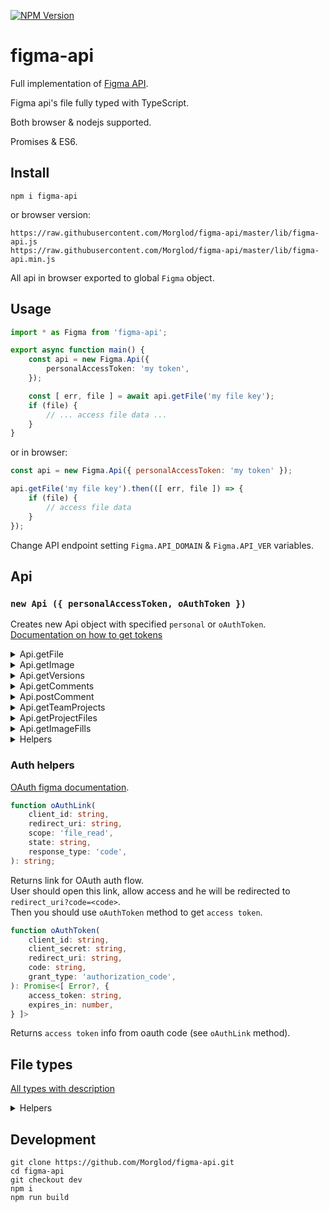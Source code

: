 [![NPM Version](https://badge.fury.io/js/figma-api.svg?style=flat)](https://www.npmjs.com/package/figma-api)

# figma-api

Full implementation of [Figma API](https://www.figma.com/developers/docs).

Figma api's file fully typed with TypeScript.

Both browser & nodejs supported.

Promises & ES6.

## Install

`npm i figma-api`

or browser version:

`https://raw.githubusercontent.com/Morglod/figma-api/master/lib/figma-api.js`  
`https://raw.githubusercontent.com/Morglod/figma-api/master/lib/figma-api.min.js`

All api in browser exported to global `Figma` object.

## Usage

```ts
import * as Figma from 'figma-api';

export async function main() {
    const api = new Figma.Api({
        personalAccessToken: 'my token',
    });

    const [ err, file ] = await api.getFile('my file key');
    if (file) {
        // ... access file data ...
    }
}
```

or in browser:

```js
const api = new Figma.Api({ personalAccessToken: 'my token' });

api.getFile('my file key').then(([ err, file ]) => {
    if (file) {
        // access file data
    }
});
```

Change API endpoint setting `Figma.API_DOMAIN` & `Figma.API_VER` variables.

## Api

### `new Api ({ personalAccessToken, oAuthToken })`

Creates new Api object with specified `personal` or `oAuthToken`.  
[Documentation on how to get tokens](https://www.figma.com/developers/docs#auth)

<details>
<summary>
Api.getFile
</summary>

```ts
Api.getFile(fileKey, opts?: { version?, geometry? })
```
[Require file data](https://www.figma.com/developers/docs#files-endpoint) with specified version.  
Set `geometry='paths'` to export vector data.

Returns:  
```ts
[ Error?, {
    name: string,
    document: Node<'DOCUMENT'>,
    components: { [nodeId: string]: Component },
    schemaVersion: number,
    styles: { [styleName: string]: Style }
} ]
```
</details>

<details>
<summary>
Api.getImage
</summary>

```ts
Api.getImage(fileKey, opts?: {
    /** A comma separated list of node IDs to render */
    ids: string,
    /** A number between 0.01 and 4, the image scaling factor */
    scale: number,
    /** Image output format */
    format: 'jpg'|'png'|'svg',
    /** Whether to include id attributes for all SVG elements. `Default: false` */
    svg_include_id?: boolean,
    /** Whether to simplify inside/outside strokes and use stroke attribute if possible instead of <mask>. `Default: true` */
    svg_simplify_stroke?: boolean,
    /** A specific version ID to get. Omitting this will get the current version of the file */
    version?: string,
})
```  
[Renders images](https://www.figma.com/developers/docs#images-endpoint) from a file.

Returns:
```ts
[ Error?, {
    err: string,
    images: { [nodeId: string]: string|null },
    status: number
} ]
```

</details>

<details>
<summary>
Api.getVersions
</summary>

```ts
Api.getVersions(fileKey)
```
A [list of the version](https://www.figma.com/developers/docs#get-file-versions-endpoint) history of a file. The version history consists of versions, manually-saved additions to the version history of a file.  
If the account is not on a paid team, version history is limited to the past 30 days. Note that version history will not include autosaved versions.

Returns:  
```ts
[ Error?, {
    versions: Version[]
} ]
```
</details>

<details>
<summary>
Api.getComments
</summary>

```ts
Api.getComments(fileKey)
```
[List of comments](https://www.figma.com/developers/docs#get-comments-endpoint) left on the file.

Returns:  
```ts
[ Error?, {
    comments: Comment[],
} ]
```
</details>

<details>
<summary>
Api.postComment
</summary>

```ts
Api.postComment(fileKey: string, message: string, client_meta: Vector|FrameOffset)
```
[Posts a new comment on the file](https://www.figma.com/developers/docs#post-comments-endpoint) with specified location.

Returns:  
```ts
[ Error?, Comment ]
```
</details>

<details>
<summary>
Api.getTeamProjects
</summary>

```ts
Api.getTeamProjects(team_id)
```
[Lists the projects](https://www.figma.com/developers/docs#get-team-projects-endpoint) for a specified team. Note that this will only return projects visible to the authenticated user or owner of the developer token.

Returns:  
```ts
[ Error?, {
    projects: { id: number, name: string }[],
} ]
```
</details>

<details>
<summary>
Api.getProjectFiles
</summary>

```ts
Api.getProjectFiles(project_id)
```
[List the files](https://www.figma.com/developers/docs#get-project-files-endpoint) in a given project.

Returns:  
```ts
[ Error?, {
    files: {
        key: string,
        name: string,
        thumbnail_url: string,
        last_modified: string,
    }[],
} ]
```

</details>

<details>
<summary>
Api.getImageFills
</summary>

```ts
Api.getImageFills(fileKey)
```
[Download links for all images present in image fills](https://www.figma.com/developers/docs#get-image-fills-endpoint).

Returns:  
```ts
[ Error?, {
    meta?: {
        images: {
            [imageRef: string]: imageUrl,
        },
    }
    images?: {
        [imageRef: string]: imageUrl,
    },
} ]
```

Because of great figma api docs, `meta?` & `images?` for now.

</details>

<!-- <details>
<summary>
Api.watchVersion
</summary>

Observe version changes.

```ts
Api.watchVersion = (
    key: string,
    onNewVersion: (newVersion: Version) => void|Promise<void>,
    opts: {
        /** in milliseconds */
        timeout: number,
        onError?: (error: ResultErr<ApiError>|undefined, dispose: Disposer) => void,
        immediate?: boolean,
    } = {
        timeout: 6000,
    },
) => Disposer;
```

Example:

```ts
function onNewVersion(newVersion) {
    console.log(`${newVersion.user.handle} just released new version!`);
}

api.watchVersion('my file key', onNewVersion, { timeout: 10000 });
```

</details>

<details>
<summary>
Api.watchComments
</summary>

Observe new comments.

```ts
Api.watchComments = (
    key: string,
    onNewComments: (newComments: Comment[]) => void|Promise<void>,
    opts: {
        /** in milliseconds */
        timeout: number,
        onError?: (error: ResultErr<ApiError>|undefined, dispose: Disposer) => void,
        immediate?: boolean,
    } = {
        timeout: 5000,
    },
) => Disposer;
```

Example:

```ts
function onNewComments(comments) {
    console.log(`${comments.length} new comments!`);
    for (const comment of comments) {
        console.log(`${comment.user.handler}: ${comment.message}`);
    }
}

api.watchComments('my file key', onNewComments, { timeout: 10000 });
```

</details> -->

<details>
<summary>
Helpers
</summary>

`Api.appendHeaders(headers: {}): void`  
Populate headers with auth.

`Api.request<T>(url, opts): Promise<[ Error?, T]>`  
Make request with auth headers.  
</details>

### Auth helpers

[OAuth figma documentation](https://www.figma.com/developers/docs#auth-oauth).

```ts
function oAuthLink(
    client_id: string,
    redirect_uri: string,
    scope: 'file_read',
    state: string,
    response_type: 'code',
): string;
```
Returns link for OAuth auth flow.  
User should open this link, allow access and he will be redirected to `redirect_uri?code=<code>`.  
Then you should use `oAuthToken` method to get `access token`.

```ts
function oAuthToken(
    client_id: string,
    client_secret: string,
    redirect_uri: string,
    code: string,
    grant_type: 'authorization_code',
): Promise<[ Error?, {
    access_token: string,
    expires_in: number,
} ]>
```
Returns `access token` info from oauth code (see `oAuthLink` method).

## File types

[All types with description](src/ast-types.ts)

<details>
<summary>
Helpers
</summary>

```ts
isEffectShadow(effect: Effect): effect is EffectShadow;
```
Check if effect is one of shadow effects.

```ts
isEffectBlur(effect: Effect): effect is EffectBlur;
```
Check if effect is one of blur effects.

```ts
isPaintSolid(paint: Paint): paint is PaintSolid;
isPaintGradient(paint: Paint): paint is PaintGradient;
isPaintImage(paint: Paint): paint is PaintImage;
```
Check if paint is one of pain types.

```ts
isNodeType<NodeType>(node: Node): node is type of NodeType;
```
Check if node is type of specified node.

</details>

## Development

```
git clone https://github.com/Morglod/figma-api.git
cd figma-api
git checkout dev
npm i
npm run build
```

